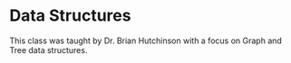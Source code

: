# Data Structures

This class was taught by Dr. Brian Hutchinson with a focus on Graph and Tree data structures.
